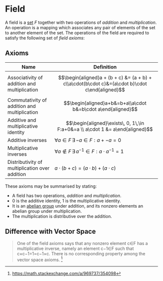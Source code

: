 # Field

A field is a [set](set.md) $F$ together with two operations of _addition_ and _multiplication_. An operation is a mapping which associates any pair of elements of the set to another element of the set. The operations of the field are required to satisfy the following set of _field axioms_:

Axioms
------

| Name                                           | Definition                                                                                      |
| ---------------------------------------------- | ----------------------------------------------------------------------------------------------- |
| Associativity of addition and multiplication   | $$\begin{aligned}a + (b + c) &= (a + b) + c\\a\cdot(b\cdot c)&=(a\cdot b)\cdot c\end{aligned}$$ |
| Commutativity of addition and multiplication   | $$\begin{aligned}a+b&=b+a\\a\cdot b&=b\cdot a\end{aligned}$$                                    |
| Additive and multiplicative identity           | $$\begin{aligned}\exists\, 0, 1\,\in F:a+0&=a \\ a\cdot 1 &= a\end{aligned}$$                   |
| Additive inverses                              | $\forall a\in F \,\exists\,{-a}\in F:a+{-a}=0$                                                  |
| Multiplicative inverses                        | $\forall a\notin F\,\exists\,{a^{-1}}\in F: a\cdot a^{-1}=1$                                    |
| Distributivity of multiplication over addition | $a\cdot(b+c)=(a\cdot b)+(a\cdot c)$                                                             |

These axioms may be summarised by stating:

- A field has two operations, _addition_ and _multiplication_.
- $0$ is the additive identity, $1$ is the multiplicative identity.
- It is an [abelian group](group.md/#Abelian-Groups) under addition, and its nonzero elements an abelian group under multiplication.
- The multiplication is distributive over the addition.

Difference with Vector Space 
----------------------------
> One of the field axioms says that any nonzero element c∈F has a multiplicative inverse, namely an element c−1∈F such that c×c−1=1=c−1×c. There is no corresponding property among the vector space axioms.
[^1]

[^1]: https://math.stackexchange.com/a/969737/354098